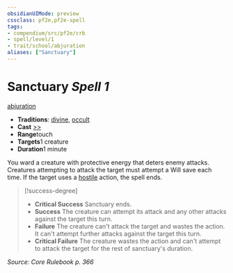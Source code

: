 ```yaml
---
obsidianUIMode: preview
cssclass: pf2e,pf2e-spell
tags:
- compendium/src/pf2e/crb
- spell/level/1
- trait/school/abjuration
aliases: ["Sanctuary"]
---
```

# Sanctuary *Spell 1*   
[abjuration](abjuration.md)  

- **Traditions**: [divine](divine.md), [occult](occult.md)
- **Cast** [>>](chapter-9-playing-the-game.md#Actions "Two-Action") 
- **Range**touch
- **Targets**1 creature
- **Duration**1 minute

You ward a creature with protective energy that deters enemy attacks. Creatures attempting to attack the target must attempt a Will save each time. If the target uses a [hostile](conditions.md#Hostile) action, the spell ends.

> [!success-degree] 
> - **Critical Success** Sanctuary ends.
> - **Success** The creature can attempt its attack and any other attacks against the target this turn.
> - **Failure** The creature can't attack the target and wastes the action. It can't attempt further attacks against the target this turn.
> - **Critical Failure** The creature wastes the action and can't attempt to attack the target for the rest of sanctuary's duration.

*Source: Core Rulebook p. 366*